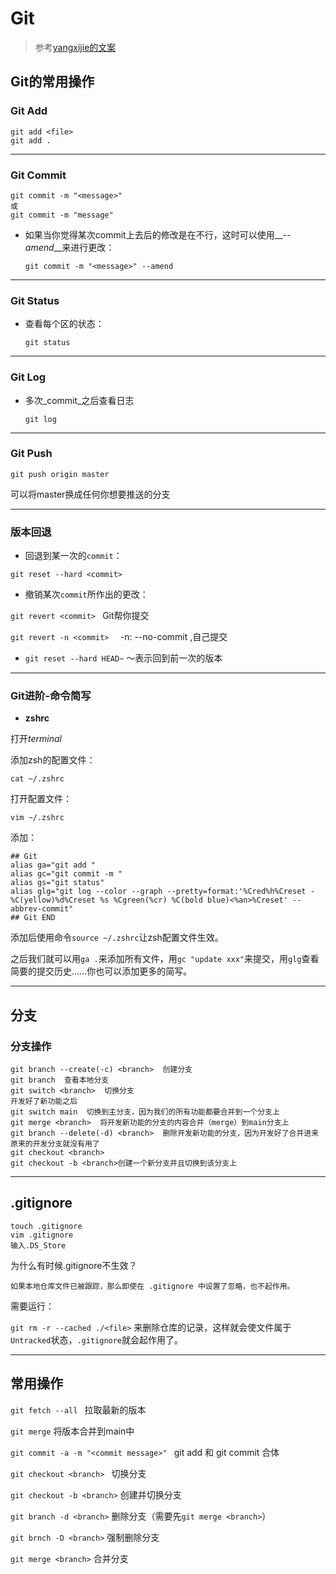 # Git

> 参考[yangxijie的文案](https://yang-xijie.github.io/LECTURE/Git/git/)

## Git的常用操作

### Git Add

```
git add <file>
git add .
```



-----



### Git Commit

```
git commit -m "<message>"
或
git commit -m "message"
```

* 如果当你觉得某次commit上去后的修改是在不行，这时可以使用__*--amend*__来进行更改：

  ```
  git commit -m "<message>" --amend
  ```



-----



###  Git Status

* 查看每个区的状态：

  ```
  git status
  ```



-----



### Git Log

* 多次_commit_之后查看日志

  ```git log```



-----



### Git Push

```
git push origin master
```

可以将master换成任何你想要推送的分支



-----



### 版本回退

* 回退到某一次的`commit`：

```git reset --hard <commit>```

* 撤销某次`commit`所作出的更改：

```git revert <commit> ```  Git帮你提交

```git revert -n <commit>  ```  -n:  --no-commit ,自己提交

* `git reset --hard HEAD~` ～表示回到前一次的版本



----



### Git进阶-命令简写

* **zshrc**

打开*terminal*

添加zsh的配置文件：

```cat ~/.zshrc```

打开配置文件：

```vim ~/.zshrc```

添加：

```
## Git
alias ga="git add "
alias gc="git commit -m "
alias gs="git status"
alias glg="git log --color --graph --pretty=format:'%Cred%h%Creset -%C(yellow)%d%Creset %s %Cgreen(%cr) %C(bold blue)<%an>%Creset' --abbrev-commit"
## Git END
```

添加后使用命令`source ~/.zshrc`让zsh配置文件生效。

之后我们就可以用`ga .`来添加所有文件，用`gc "update xxx"`来提交，用`glg`查看简要的提交历史……你也可以添加更多的简写。



---



## 分支

### 分支操作

```
git branch --create(-c) <branch>  创建分支
git branch  查看本地分支
git switch <branch>  切换分支
开发好了新功能之后
git switch main  切换到主分支，因为我们的所有功能都要合并到一个分支上
git merge <branch>  将开发新功能的分支的内容合并（merge）到main分支上
git branch --delete(-d) <branch>  删除开发新功能的分支，因为开发好了合并进来原来的开发分支就没有用了
git checkout <branch>
git checkout -b <branch>创建一个新分支并且切换到该分支上
```



---



## .gitignore

```
touch .gitignore
vim .gitignore
输入.DS_Store
```

为什么有时候.gitignore不生效？

```
如果本地仓库文件已被跟踪，那么即使在 .gitignore 中设置了忽略，也不起作用。
```

需要运行：

`git rm -r --cached ./<file>` 来删除仓库的记录，这样就会使文件属于`Untracked`状态，`.gitignore`就会起作用了。



---



## 常用操作

`git fetch --all `  拉取最新的版本

`git merge`  将版本合并到main中

`git commit -a -m "<commit message>" `  git add 和 git commit  合体

`git checkout <branch> `  切换分支

`git checkout -b <branch>` 	创建并切换分支

`git branch -d <branch>` 删除分支（需要先`git merge <branch>`）

`git brnch -D <branch>` 强制删除分支

`git merge <branch>` 合并分支







